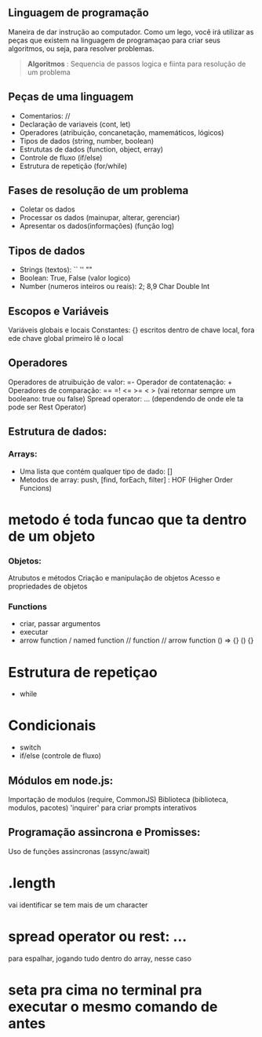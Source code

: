 

## Linguagem de programação

Maneira de dar instrução ao computador.
Como um lego, você irá utilizar as peças que existem na linguagem de programaçao para criar seus algoritmos, ou seja, para resolver problemas.

> **Algoritmos** : Sequencia de passos logica e fiinta para resolução de um problema

## Peças de uma linguagem

- Comentarios: //
- Declaração de variaveis (cont, let)
- Operadores (atribuição, concanetação, mamemáticos, lógicos)
- Tipos de dados (string, number, boolean)
- Estrututas de dados (function, object, erray)
- Controle de fluxo (if/else)
- Estrutura de repetição (for/while)

## Fases de resolução de um problema

- Coletar os dados
- Processar os dados (mainupar, alterar, gerenciar)
- Apresentar os dados(informações)
(função log)

## Tipos de dados

- Strings (textos): `` '' ""
- Boolean: True, False (valor logico)
- Number (numeros inteiros ou reais): 2; 8,9
Char
Double
Int

## Escopos e Variáveis
Variáveis globais e locais
Constantes: {} escritos dentro de chave local, fora ede chave global
primeiro lê o local

## Operadores
Operadores de atruibuição de valor: =-
Operador de contatenação: +
Operadores de comparação: == =! <= >= < > 
(vai retornar sempre um booleano: true ou false)
Spread operator: ... (dependendo de onde ele ta pode ser Rest Operator)

## Estrutura de dados:

### Arrays:
- Uma lista que contém qualquer tipo de dado: []
- Metodos de array: push, [find, forEach, filter] : HOF (Higher Order Funcions)

# metodo é toda funcao que ta dentro de um objeto

### Objetos:

Atrubutos e métodos 
Criação e manipulação de objetos
Acesso e propriedades de objetos

### Functions
- criar, passar argumentos
- executar
- arrow function / named function
// function // arrow function
() => {}
() {}

# Estrutura de repetiçao
- while

# Condicionais
- switch
- if/else (controle de fluxo)

## Módulos em node.js:
Importação de modulos (require, CommonJS)
Biblioteca (biblioteca, modulos, pacotes) 'inquirer' para criar prompts interativos

## Programação assincrona e Promisses:
Uso de funções assincronas (assync/await)

# .length 
vai identificar se tem mais de um character

# spread operator ou rest: ... 
para espalhar, jogando tudo dentro do array, nesse caso

# seta pra cima no terminal pra executar o mesmo comando de antes

